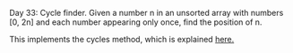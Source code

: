 Day 33: Cycle finder.
Given a number n in an unsorted array with numbers [0, 2n] and each number appearing only once, find the position of n.

This implements the cycles method, which is explained [here.](https://www.youtube.com/watch?v=vIdStMTgNl0)